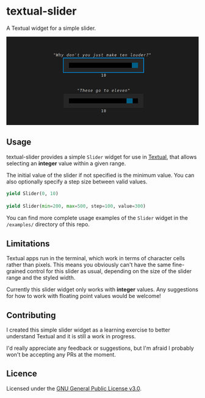 # textual-slider

A Textual widget for a simple slider.

![screenshot](https://raw.githubusercontent.com/TomJGooding/textual-slider/main/assets/screenshot.png)

## Usage

textual-slider provides a simple `Slider` widget for use in
[Textual](https://github.com/Textualize/textual), that allows selecting an
**integer** value within a given range.

The initial value of the slider if not specified is the minimum value.
You can also optionally specify a step size between valid values.

```python
yield Slider(0, 10)

yield Slider(min=200, max=500, step=100, value=300)
```

You can find more complete usage examples of the `Slider` widget in the
`/examples/` directory of this repo.

## Limitations

Textual apps run in the terminal, which work in terms of character cells rather
than pixels. This means you obviously can't have the same fine-grained control
for this slider as usual, depending on the size of the slider range and the
styled width.

Currently this slider widget only works with **integer** values. Any suggestions
for how to work with floating point values would be welcome!

## Contributing

I created this simple slider widget as a learning exercise to better
understand Textual and it is still a work in progress.

I'd really appreciate any feedback or suggestions, but I'm afraid I
probably won't be accepting any PRs at the moment.

## Licence

Licensed under the [GNU General Public License v3.0](LICENSE).
